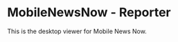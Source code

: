 MobileNewsNow - Reporter
========================

This is the desktop viewer for Mobile News Now.

